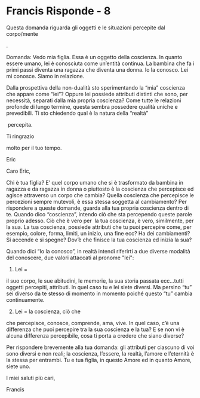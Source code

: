 # Francis Risponde - 8

Questa domanda riguarda gli oggetti e le situazioni percepite dal corpo/mente

.

Domanda: Vedo mia figlia. Essa &egrave; un oggetto della coscienza. In quanto essere umano, lei &egrave; conosciuta come un&rsquo;entit&agrave; continua. La bambina che fa i primi passi diventa una ragazza che diventa una donna. Io la conosco. Lei mi conosce. Siamo in relazione.

Dalla prospettiva della non-dualit&agrave; sto sperimentando la &ldquo;mia&rdquo; coscienza che appare come &ldquo;lei&rdquo;? Oppure lei possiede attributi distinti che sono, per necessit&agrave;, separati dalla mia propria coscienza? Come tutte le relazioni profonde di lungo termine, questa sembra possedere qualit&agrave; uniche e prevedibili. Ti sto chiedendo qual &egrave; la natura della &ldquo;realt&agrave;&rdquo;

&nbsp;percepita.

Ti ringrazio&nbsp;

molto per il tuo tempo.

Eric

Caro Eric,

Chi &egrave; tua figlia? E&rsquo; quel corpo umano che si &egrave; trasformato da bambina in ragazza e da ragazza in donna o piuttosto &egrave; la coscienza che percepisce ed agisce attraverso un corpo che cambia? Quella coscienza che percepisce le percezioni sempre mutevoli, &egrave; essa stessa soggetta al cambiamento? Per rispondere a queste domande, guarda alla tua propria coscienza dentro di te. Quando dico &ldquo;coscienza&rdquo;, intendo ci&ograve; che sta percependo queste parole proprio adesso. Ci&ograve; che &egrave; vero per&nbsp; la tua coscienza, &egrave; vero, similmente, per la sua. La tua coscienza, possiede attributi che tu puoi percepire come, per esempio, colore, forma, limiti, un inizio, una fine ecc? Ha dei cambiamenti? Si accende e si spegne? Dov&rsquo;&egrave; che finisce la tua coscienza ed inizia la sua?

Quando dici&nbsp;&ldquo;Io la conosco&rdquo;, in realt&agrave; intendi riferirti a due diverse modalit&agrave; del conoscere, due valori attaccati al pronome &quot;lei&quot;:

1. Lei =&nbsp;

il suo corpo, le sue abitudini, le memorie, la sua storia passata ecc&hellip;tutti oggetti percepiti, attributi. In quel caso tu e lei siete diversi. Ma persino &ldquo;tu&rdquo; sei diverso da te stesso di momento in momento poich&eacute; questo &ldquo;tu&rdquo; cambia continuamente.

2. Lei = la coscienza, ci&ograve; che&nbsp;

che percepisce, conosce, comprende, ama, vive. In quel caso, c&rsquo;&egrave; una differenza che puoi percepire tra la sua coscienza e la tua? E se non vi &egrave; alcuna differenza percepibile, cosa ti porta a credere che siano diverse?

Per rispondere&nbsp;brevemente alla tua domanda: gli attributi per ciascuno di voi sono diversi e non reali; la coscienza, l&rsquo;essere, la realt&agrave;, l&rsquo;amore e l&rsquo;eternit&agrave; &egrave; la stessa per entrambi. Tu e tua figlia, in questo Amore ed in quanto Amore, siete uno.

I miei saluti&nbsp;pi&ugrave; cari,

Francis

